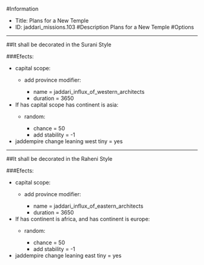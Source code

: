 #Information
 - Title: Plans for a New Temple
 - ID: jaddari_missions.103
#Description
Plans for a New Temple
#Options

___
##It shall be decorated in the Surani Style

###Efects:<ul><li>capital scope:</li><ul><li>add province modifier:</li><ul><li>name = jaddari_influx_of_western_architects</li><li>duration = 3650</li></ul></ul><li>If has capital scope has continent is asia:</li><ul><li>random:</li><ul><li>chance = 50</li><li>add stability = -1</li></ul></ul><li>jaddempire change leaning west tiny = yes</li></ul>

___
##It shall be decorated in the Raheni Style

###Efects:<ul><li>capital scope:</li><ul><li>add province modifier:</li><ul><li>name = jaddari_influx_of_eastern_architects</li><li>duration = 3650</li></ul></ul><li>If has continent is africa, and has continent is europe:</li><ul><li>random:</li><ul><li>chance = 50</li><li>add stability = -1</li></ul></ul><li>jaddempire change leaning east tiny = yes</li></ul>
